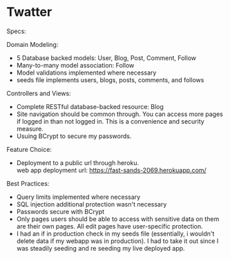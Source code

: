 # Twatter


Specs: 

Domain Modeling:
 * 5 Database backed models: User, Blog, Post, Comment, Follow
 * Many-to-many model association: Follow 
 * Model validations implemented where necessary
 * seeds file implements users, blogs, posts, comments, and follows

Controllers and Views:
 * Complete RESTful database-backed resource: Blog
 * Site navigation should be common through.  You can access more pages if logged in than not logged in.  This is a convenience and security measure.
 * Usuing BCrypt to secure my passwords.  

Feature Choice:
 * Deployment to a public url through heroku.  
web app deployment url: https://fast-sands-2069.herokuapp.com/

Best Practices:

 * Query limits implemented where necessary
 * SQL injection additional protection wasn't necessary
 * Passwords secure with BCrypt
 * Only pages users should be able to access with sensitive data on them are their own pages.  All edit pages have user-specific protection.
 * I had an if in production check in my seeds file (essentially, i wouldn't delete data if my webapp was in production). I had to take it out since I was steadily seeding and re seeding my live deployed app.  